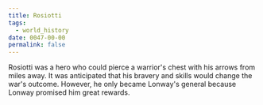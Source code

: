 ```yaml
---
title: Rosiotti
tags:
  - world_history
date: 0047-00-00
permalink: false
---
```

Rosiotti was a hero who could pierce a warrior's chest with his arrows from miles away. It was anticipated that his bravery and skills would change the war's outcome. However, he only became Lonway's general because Lonway promised him great rewards.